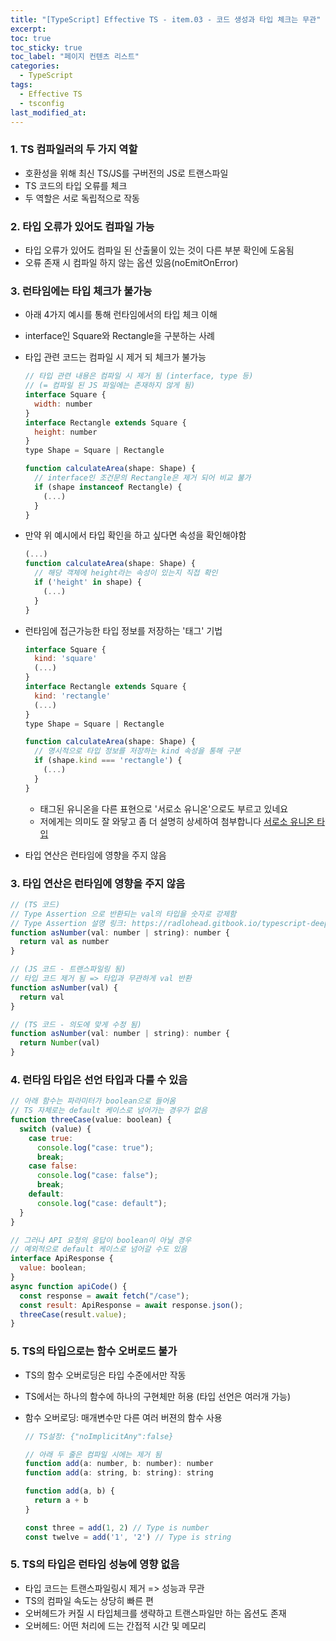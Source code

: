 ```yaml
---
title: "[TypeScript] Effective TS - item.03 - 코드 생성과 타입 체크는 무관"
excerpt:
toc: true
toc_sticky: true
toc_label: "페이지 컨텐츠 리스트"
categories:
  - TypeScript
tags:
  - Effective TS
  - tsconfig
last_modified_at:
---
```


### **1. TS 컴파일러의 두 가지 역할**

- 호환성을 위해 최신 TS/JS를 구버전의 JS로 트랜스파일
- TS 코드의 타입 오류를 체크
- 두 역할은 서로 독립적으로 작동

### **2. 타입 오류가 있어도 컴파일 가능**

- 타입 오류가 있어도 컴파일 된 산출물이 있는 것이 다른 부분 확인에 도움됨
- 오류 존재 시 컴파일 하지 않는 옵션 있음(noEmitOnError)

### **3. 런타임에는 타입 체크가 불가능**

- 아래 4가지 예시를 통해 런타임에서의 타입 체크 이해
- interface인 Square와 Rectangle을 구분하는 사례

- 타입 관련 코드는 컴파일 시 제거 되 체크가 불가능

  ```javascript
  // 타입 관련 내용은 컴파일 시 제거 됨 (interface, type 등)
  // (= 컴파일 된 JS 파일에는 존재하지 않게 됨)
  interface Square {
    width: number
  }
  interface Rectangle extends Square {
    height: number
  }
  type Shape = Square | Rectangle

  function calculateArea(shape: Shape) {
    // interface인 조건문의 Rectangle은 제거 되어 비교 불가
    if (shape instanceof Rectangle) {
      (...)
    }
  }
  ```

- 만약 위 예시에서 타입 확인을 하고 싶다면 속성을 확인해야함

  ```javascript
  (...)
  function calculateArea(shape: Shape) {
    // 해당 객체에 height라는 속성이 있는지 직접 확인
    if ('height' in shape) {
      (...)
    }
  }
  ```

- 런타임에 접근가능한 타입 정보를 저장하는 '태그' 기법

  ```javascript
  interface Square {
    kind: 'square'
    (...)
  }
  interface Rectangle extends Square {
    kind: 'rectangle'
    (...)
  }
  type Shape = Square | Rectangle

  function calculateArea(shape: Shape) {
    // 명시적으로 타입 정보를 저장하는 kind 속성을 통해 구분
    if (shape.kind === 'rectangle') {
      (...)
    }
  }
  ```

  - 태그된 유니온을 다른 표현으로 '서로소 유니온'으로도 부르고 있네요
  - 저에게는 의미도 잘 와닿고 좀 더 설명히 상세하여 첨부합니다
    [서로소 유니온 타입](https://ahnheejong.gitbook.io/ts-for-jsdev/06-type-system-deepdive/disjoint-union-type)

- 타입 연산은 런타임에 영향을 주지 않음

### **3. 타입 연산은 런타임에 영향을 주지 않음**

```javascript
// (TS 코드)
// Type Assertion 으로 반환되는 val의 타입을 숫자로 강제함
// Type Assertion 설명 링크: https://radlohead.gitbook.io/typescript-deep-dive/type-system/type-assertion
function asNumber(val: number | string): number {
  return val as number
}

// (JS 코드 - 트랜스파일링 됨)
// 타입 코드 제거 됨 => 타입과 무관하게 val 반환
function asNumber(val) {
  return val
}

// (TS 코드 - 의도에 맞게 수정 됨)
function asNumber(val: number | string): number {
  return Number(val)
}
```

### **4. 런타임 타입은 선언 타입과 다를 수 있음**

```javascript
// 아래 함수는 파라미터가 boolean으로 들어옴
// TS 자체로는 default 케이스로 넘어가는 경우가 없음
function threeCase(value: boolean) {
  switch (value) {
    case true:
      console.log("case: true");
      break;
    case false:
      console.log("case: false");
      break;
    default:
      console.log("case: default");
  }
}

// 그러나 API 요청의 응답이 boolean이 아닐 경우
// 예외적으로 default 케이스로 넘어갈 수도 있음
interface ApiResponse {
  value: boolean;
}
async function apiCode() {
  const response = await fetch("/case");
  const result: ApiResponse = await response.json();
  threeCase(result.value);
}
```

### **5. TS의 타입으로는 함수 오버로드 불가**

- TS의 함수 오버로딩은 타입 수준에서만 작동
- TS에서는 하나의 함수에 하나의 구현체만 허용 (타입 선언은 여러개 가능)
- 함수 오버로딩: 매개변수만 다른 여러 버젼의 함수 사용

  ```javascript
  // TS설정: {"noImplicitAny":false}

  // 아래 두 줄은 컴파일 시에는 제거 됨
  function add(a: number, b: number): number
  function add(a: string, b: string): string

  function add(a, b) {
    return a + b
  }

  const three = add(1, 2) // Type is number
  const twelve = add('1', '2') // Type is string
  ```

### **5. TS의 타입은 런타임 성능에 영향 없음**

- 타입 코드는 트랜스파일링시 제거 => 성능과 무관
- TS의 컴파일 속도는 상당히 빠른 편
- 오버헤드가 커질 시 타입체크를 생략하고 트랜스파일만 하는 옵션도 존재
- 오버헤드: 어떤 처리에 드는 간접적 시간 및 메모리
